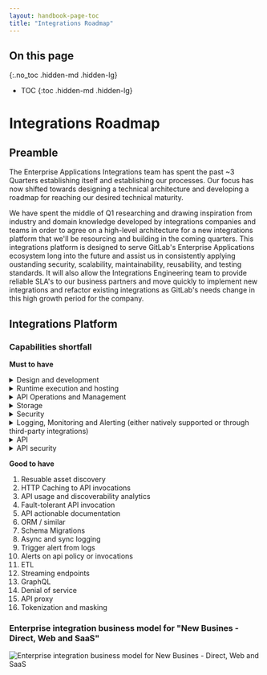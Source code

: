 ```yaml
---
layout: handbook-page-toc
title: "Integrations Roadmap"
---
```


<link rel="stylesheet" type="text/css" href="/stylesheets/biztech.css" />

<style>
#capabilities-table td.bg-green {
    background-color: #059669;
    color: white;
}

#capabilities-table td.bg-red {
    background-color: #DC2626;
    color: white;
}

#capabilities-table td.bg-yellow {
    background-color: #FCD34D;
}

table > tbody > tr > td {
    padding-top: 2px;
    padding-bottom: 2px;
}

</style>

## On this page
{:.no_toc .hidden-md .hidden-lg}

- TOC
{:toc .hidden-md .hidden-lg}

# Integrations Roadmap
## Preamble
The Enterprise Applications Integrations team has spent the past ~3 Quarters establishing itself and establishing our processes. 
Our focus has now shifted towards designing a technical architecture and developing a roadmap for reaching our desired technical maturity.

We have spent the middle of Q1 researching and drawing inspiration from industry and domain knowledge developed by integrations companies and teams in order
to agree on a high-level architecture for a new integrations platform that we'll be resourcing and building in the coming quarters.
This integrations platform is designed to serve GitLab's Enterprise Applications ecosystem long into the future and assist us in consistently applying oustanding security, scalability, maintainability, reusability, and testing standards. It will also allow the Integrations Engineering team to provide reliable SLA's to our business partners and move quickly to implement new integrations and refactor existing integrations as GitLab's needs change in this high growth period for the company.

## Integrations Platform

### Capabilities shortfall
**Must to have**
<details>
<summary markdown="span">Design and development</summary>

  1. Bulk data processing
  2. API specifcation design
  3. API Testing, Simulation and Mocking
  4. Automated Build Pipeline (CI/CD pipeline)
  5. Support event driven arch
  6. API data model - Enterprise(Canonical) and Bounded Context (Business)
  7. Custom coding
  8. Async and batch processing
</details>
<details>
<summary markdown="span">Runtime execution and hosting</summary>

  1. Runtime high availability
  2. Cloud hosting
</details>
 <details>
  <summary markdown="span">API Operations and Management</summary>

   1. API Versioning
   2. Runtime analytics and monitoring
   3. API Policy configuration and management
   4. API client credentials management
 </details>
 <details>
  <summary markdown="span">Storage</summary>

   1. Support for RDBMS and Data Lakes (Snowflake)
   2. Supports blob storage (S3 / Google Storage)
   3. FTP and SFTP (Client and server)
 </details>
 <details>
  <summary markdown="span">Security</summary>

   1. Encrypting data at rest and in transit
   2. Secret Management
   3. Supported protocols should include HTTPS, TLS, SFTP, SMTP/S, IPSec
   4. User roles and responsibilities
   5. API gateway
 </details>
 <details>
  <summary markdown="span">Logging, Monitoring and Alerting (either natively supported or through third-party integrations)</summary>
  <details>
   <summary>Logging</summary>

    1. Different logs level
    2. Authentication/Authorization: OAuth, IP-based access control
    3. Log search and retention
    4. Correlation ID and request tracing
  </details>
  <details>
   <summary>Monitoring Dashboards</summary>

    1. Traffic metrics
    2. SSO
  </details>
 </details>
 <details>
  <summary markdown="span">API</summary>

   1. Data transformations - built in functions
   2. Flexible webhooks
   3. REST and SOAP
   4. Polling
   5. Transaction management
 </details>
 <details>
  <summary markdown="span">API security</summary>
  <details>
   <summary>API Policies</summary>

    1. Client ID enforcement
    2. Authentication/Authorization: OAuth, IP-based access control
    3. Cross-Origin Resource Sharing Control
    4. Payload threat protection
  </details>
  <details>
   <summary>Quality of Service(QoS)</summary>

    1. Rate limiting
    2. Spike Control
    3. Custom policy configuartions
  </details>
 </details>

**Good to have**
 1. Resuable asset discovery
 2. HTTP Caching to API invocations
 3. API usage and discoverability analytics
 4. Fault-tolerant API invocation
 5. API actionable documentation
 6. ORM / similar
 7. Schema Migrations
 8. Async and sync logging
 9. Trigger alert from logs
 10. Alerts on api policy or invocations
 11. ETL
 12. Streaming endpoints
 13. GraphQL
 14. Denial of service
 15. API proxy
 16. Tokenization and masking



### Enterprise integration business model for "New Busines - Direct, Web and SaaS"
![Enterprise integration business model for New Busines - Direct, Web and SaaS](/sites/handbook/source/handbook/business-technology/images)

